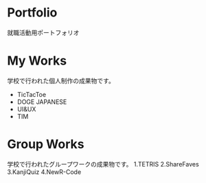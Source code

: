 # Portfolio
就職活動用ポートフォリオ

# My Works
学校で行われた個人制作の成果物です。
- TicTacToe
- DOGE JAPANESE
- UI&UX
- TIM

# Group Works
学校で行われたグループワークの成果物です。
1.TETRIS
2.ShareFaves
3.KanjiQuiz
4.NewR-Code
